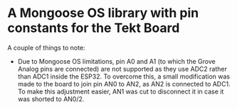 # A Mongoose OS library with pin constants for the Tekt Board
A couple of things to note:
- Due to Mongoose OS limitations, pin A0 and A1 (to which the Grove Analog pins
are connected) are not supported as they use ADC2 rather than ADC1 inside the
ESP32. To overcome this, a small modification was made to the board to join
pin AN0 to AN2, as AN2 is connected to ADC1. To make this adjustment easier,
AN1 was cut to disconnect it in case it was shorted to AN0/2.
